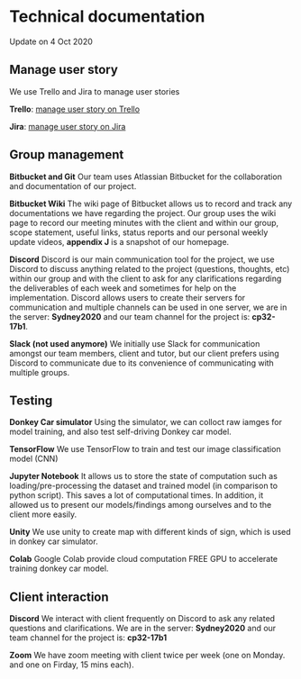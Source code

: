 # Technical documentation
Update on 4 Oct 2020

## Manage user story

We use Trello and Jira to manage user stories

**Trello**: [manage user story on Trello](https://trello.com/b/8tvR5Ehi/comp3988t17bgroup1userstory)

**Jira**: [manage user story on Jira](https://bitbucket.org/RobertJia/comp3988_t17b_group1/jira?site=be859735-9bb3-4a0d-a5cb-b2a285747fd9&statuses=new&statuses=indeterminate&statuses=done&sort=-updated&page=1)
## Group management

**Bitbucket and Git**
Our team uses Atlassian Bitbucket for the collaboration and documentation of our project. 

**Bitbucket Wiki**
The wiki page of Bitbucket allows us to record and track any documentations we have regarding the project. Our group uses the wiki page to record our meeting minutes with the client and within our group, scope statement, useful links, status reports and our personal weekly update videos, **appendix J** is a snapshot of our homepage.

**Discord**
Discord is our main communication tool for the project, we use Discord to discuss anything related to the project (questions, thoughts, etc) within our group and with the client to ask for any clarifications regarding the deliverables of each week and sometimes for help on the implementation. Discord allows users to create their servers for communication and multiple channels can be used in one server, we are in the server: **Sydney2020** and our team channel for the project is: **cp32-17b1**.

**Slack (not used anymore)**
We initially use Slack for communication amongst our team members, client and tutor, but our client prefers using Discord to communicate due to its convenience of communicating with multiple groups.


## Testing

**Donkey Car simulator**
Using the simulator, we can colloct raw iamges for model training, and also test self-driving Donkey car model.

**TensorFlow**
We use TensorFlow to train and test our image classification model (CNN)

**Jupyter Notebook**
It allows us to store the state of computation such as loading/pre-processing the dataset and trained model (in comparison to python script). This saves a lot of computational times. In addition, it allowed us to present our models/findings among ourselves and to the client more easily. 

**Unity**
We use unity to create map with different kinds of sign, which is used in donkey car simulator.

**Colab**
Google Colab provide cloud computation FREE GPU to accelerate training donkey car model.


## Client interaction 

**Discord**
We interact with client frequently on Discord to ask any related questions and clarifications.
We are in the server: **Sydney2020** and our team channel for the project is: **cp32-17b1**

**Zoom**
We have zoom meeting with client twice per week (one on Monday. and one on Firday, 15 mins each).